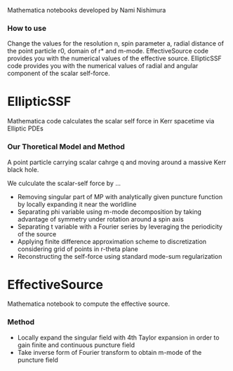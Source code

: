 Mathematica notebooks developed by Nami Nishimura  

### How to use 
Change the values for the resolution n, spin parameter a, radial distance of the point particle r0, domain of r* and m-mode. 
EffectiveSource code provides you with the numerical values of the effective source. 
EllipticSSF code provides you with the numerical values of radial and angular component of the scalar self-force. 

# EllipticSSF
Mathematica code calculates the scalar self force in Kerr spacetime via Elliptic PDEs

### Our Thoretical Model and Method
A point particle carrying scalar cahrge q and moving around a massive Kerr black hole. 

We culculate the scalar-self force by ...  

- Removing singular part of MP with analytically given puncture function by locally expanding it near the worldline
- Separating phi variable using m-mode decomposition by taking advantage of symmetry under rotation around a spin axis 
- Separating t variable with a Fourier series by leveraging the periodicity of the source
- Applying finite difference approximation scheme to discretization considering grid of points in r-theta plane
- Reconstructing the self-force using standard mode-sum regularization 


# EffectiveSource 
Mathematica notebook to compute the effective source. 

### Method 
- Locally expand the singular field with 4th Taylor expansion in order to gain finite and continuous puncture field 
- Take inverse form of Fourier transform to obtain m-mode of the puncture field
